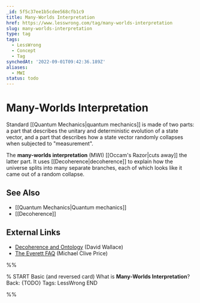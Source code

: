 ```yaml
---
_id: 5f5c37ee1b5cdee568cfb1c9
title: Many-Worlds Interpretation
href: https://www.lesswrong.com/tag/many-worlds-interpretation
slug: many-worlds-interpretation
type: tag
tags:
  - LessWrong
  - Concept
  - Tag
synchedAt: '2022-09-01T09:42:36.189Z'
aliases:
  - MWI
status: todo
---
```


# Many-Worlds Interpretation

Standard [[Quantum Mechanics|quantum mechanics]] is made of two parts: a part that describes the unitary and deterministic evolution of a state vector, and a part that describes how a state vector randomly collapses when subjected to "measurement".

The **many-worlds interpretation** (MWI) [[Occam's Razor|cuts away]] the latter part. It uses [[Decoherence|decoherence]] to explain how the universe splits into many separate branches, each of which looks like it came out of a random collapse.

## See Also

- [[Quantum Mechanics|Quantum mechanics]]
- [[Decoherence]]

## External Links

- [Decoherence and Ontology](http://users.ox.ac.uk/~mert0130/papers/proc_dec.pdf) (David Wallace)
- [The Everett FAQ](http://www.hedweb.com/manworld.htm) (Michael Clive Price)


%%

% START
Basic (and reversed card)
What is **Many-Worlds Interpretation**?
Back: {TODO}
Tags: LessWrong
END

%%
	
